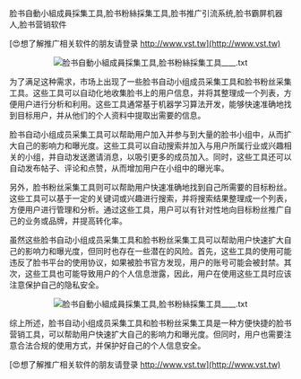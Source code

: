 脸书自動小組成員採集工具,脸书粉絲採集工具,脸书推广引流系统,脸书霸屏机器人,脸书营销软件

[😍想了解推广相关软件的朋友请登录 http://www.vst.tw](http://www.vst.tw)

 <center><img src="https://vst.tw/MP4/tuiguang/png/0.png" alt="脸书自動小組成員採集工具,脸书粉絲採集工具____.txt"></center>

为了满足这种需求，市场上出现了一些脸书自动小组成员采集工具和脸书粉丝采集工具。这些工具可以自动化地收集脸书上的用户信息，并将其整理成一个列表，方便用户进行分析和利用。这些工具通常基于机器学习算法开发，能够快速准确地找到目标用户，并从他们的个人资料中提取出需要的信息。

脸书自动小组成员采集工具可以帮助用户加入并参与到大量的脸书小组中，从而扩大自己的影响力和曝光度。这些工具可以自动搜索并加入与用户所属行业或兴趣相关的小组，并自动发送邀请消息，以吸引更多的成员加入。同时，这些工具还可以自动发布帖子、评论和点赞，从而增加用户在小组中的曝光率。

另外，脸书粉丝采集工具则可以帮助用户快速准确地找到自己所需要的目标粉丝。这些工具可以基于一定的关键词或兴趣进行搜索，并将搜索结果整理成一个列表，方便用户进行管理和分析。通过这些工具，用户可以有针对性地向目标粉丝推广自己的业务或品牌，并提高转化率。

虽然这些脸书自动小组成员采集工具和脸书粉丝采集工具可以帮助用户快速扩大自己的影响力和曝光度，但同时也存在一些潜在的风险。首先，这些工具的使用可能违反了脸书平台的使用协议，如果被脸书官方发现，用户的账号可能会被封禁。其次，这些工具也可能导致用户的个人信息泄露，因此，用户在使用这些工具时应该注意保护自己的隐私安全。

 <center><img src="https://vst.tw/MP4/tuiguang/png/0.png" alt="脸书自動小組成員採集工具,脸书粉絲採集工具____.txt"></center>

综上所述，脸书自动小组成员采集工具和脸书粉丝采集工具是一种方便快捷的脸书营销工具，可以帮助用户快速扩大自己的影响力和曝光度。但同时，用户也需要注意合法合规的使用方式，并保护好自己的个人信息安全。

[😍想了解推广相关软件的朋友请登录 http://www.vst.tw](http://www.vst.tw)




